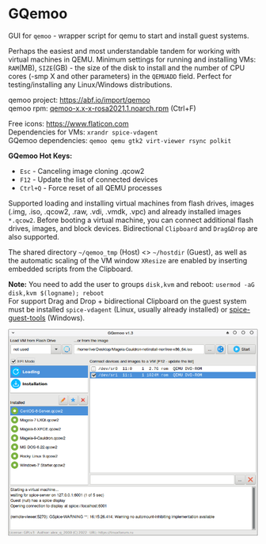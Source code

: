# GQemoo
GUI for `qemoo` - wrapper script for qemu to start and install guest systems.  
  
Perhaps the easiest and most understandable tandem for working with virtual machines in QEMU. Minimum settings for running and installing VMs: `RAM`(MB), `SIZE`(GB) - the size of the disk to install and the number of CPU cores (-smp X and other parameters) in the `QEMUADD` field. Perfect for testing/installing any Linux/Windows distributions.  
  
qemoo project: https://abf.io/import/qemoo  
qemoo rpm: [qemoo-x.x-x-rosa2021.1.noarch.rpm](https://mirror.yandex.ru/rosa/rosa2021.1/repository/x86_64/contrib/release) (Ctrl+F)  
  
Free icons: https://www.flaticon.com  
Dependencies for VMs: `xrandr spice-vdagent`  
GQemoo dependencies: `qemoo qemu gtk2 virt-viewer rsync polkit`  
  
**GQemoo Hot Keys:**
+ `Esc` - Canceling image cloning .qcow2  
+ `F12` - Update the list of connected devices
+ `Ctrl+Q` - Force reset of all QEMU processes
  
Supported loading and installing virtual machines from flash drives, images (.img, .iso, .qcow2, .raw, .vdi, .vmdk, .vpc) and already installed images `*.qcow2`. Before booting a virtual machine, you can connect additional flash drives, images, and block devices. Bidirectional `Clipboard` and `Drag&Drop` are also supported.  
  
The shared directory `~/qemoo_tmp` (Host) <> `~/hostdir` (Guest), as well as the automatic scaling of the VM window `XResize` are enabled by inserting embedded scripts from the Clipboard.
  
**Note:** You need to add the user to groups `disk,kvm` and reboot: `usermod -aG disk,kvm $(logname); reboot`  
For support Drag and Drop + bidirectional Clipboard on the guest system must be installed `spice-vdagent` (Linux, usually already installed) or [spice-guest-tools](https://www.spice-space.org/download/windows/spice-guest-tools/spice-guest-tools-latest.exe) (Windows).  
  
![](https://github.com/AKotov-dev/gqemoo/blob/main/ScreenShot8.png)
